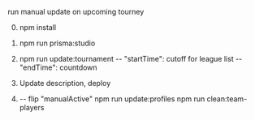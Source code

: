 run manual update on upcoming tourney

0. npm install

1. npm run prisma:studio

1. npm run update:tournament <new tourney id>
   -- "startTime": cutoff for league list
   -- "endTime": countdown

1. Update description, deploy

1. -- flip "manualActive"
   npm run update:profiles
   npm run clean:team-players
